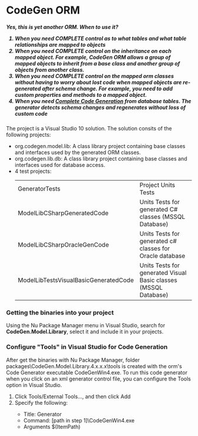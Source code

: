 
<h1>CodeGen ORM</h1>
<h5>Yes, this is yet another ORM.  When to use it?
<ol >
<li>When you need COMPLETE control as to what tables and what table relationships are mapped to objects</li>
<li>When you need COMPLETE control on the inheritance on each mapped object. For example, CodeGen ORM allows a group of mapped objects to inherit from a base class and another group of objects from another class.</li>
<li>When you need COMPLETE control on the mapped orm classes without having to worry about lost code when mapped objects are re-generated after schema change. For example, you need to add custom properties and methods to a mapped object.</li>
<li>When you need <u>Complete Code Generation</u> from database tables. The generator  detects schema changes and regenerates without loss of custom code</li>
</ol>
</h5>


The project is a Visual Studio 10 solution. The solution consits of the following projects:
<ul>

<li>org.codegen.model.lib: A class library project containing base classes and interfaces used by the generated ORM classes.

<li>org.codegen.lib.db: A class library project containing base classes and interfaces used for database access.

<li>4 test projects: 
<table>
<tr><td>GeneratorTests</td><td>Project Units Tests</td></tr>
<tr><td>ModelLibCSharpGeneratedCode</td><td>Units Tests for generated C# classes (MSSQL Database)</td></tr>
<tr><td>ModelLibCSharpOracleGenCode</td><td>Units Tests for generated c# classes for Oracle database</td></tr>
<tr><td>ModelLibTestsVisualBasicGeneratedCode </td><td>Units Tests for generated Visual Basic classes  (MSSQL Database)</td></tr>
</table>
</li>
</ul>

<p>
<h3>Getting the binaries into your project</h3>
Using the Nu Package Manager menu in Visual Studio, search for <b>CodeGen.Model.Library</b>, select it and include it in your projects.  
</p>

<p>
<h3>Configure "Tools" in Visual Studio for Code Generation</h3>
After get the binaries with Nu Package Manager, folder packages\CodeGen.Model.Library.4.x.x.x\tools is created with the orm's Code Generator executable CodeGenWin4.exe.  To run this code generator when you click on an xml generator control file, you can configure the Tools option in Visual Studio.
<ol>
<li>Click Tools/External Tools..., and then click Add</li>
<li>Specify the following: </li>
<ul><li>Title: Generator</li>
<li>Command: [path in step 1]\CodeGenWin4.exe</li>
<li>Arguments $(ItemPath)</li>
</li>
</ul>
</ol>
</p>
